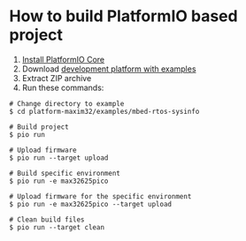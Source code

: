 How to build PlatformIO based project
=====================================

1. [Install PlatformIO Core](https://docs.platformio.org/page/core.html)
2. Download [development platform with examples](https://github.com/platformio/platform-maxim32/archive/develop.zip)
3. Extract ZIP archive
4. Run these commands:

```shell
# Change directory to example
$ cd platform-maxim32/examples/mbed-rtos-sysinfo

# Build project
$ pio run

# Upload firmware
$ pio run --target upload

# Build specific environment
$ pio run -e max32625pico

# Upload firmware for the specific environment
$ pio run -e max32625pico --target upload

# Clean build files
$ pio run --target clean
```
